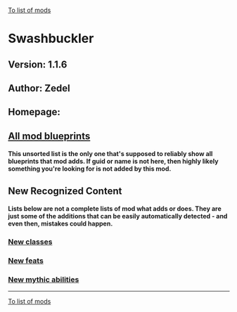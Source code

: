 [To list of mods](../README.md)

# Swashbuckler

## Version: 1.1.6

## Author: Zedel

## Homepage: []()

## [All mod blueprints](./AllBlueprints.md)

#### This unsorted list is the only one that's supposed to reliably show all blueprints that mod adds. If guid or name is not here, then highly likely something you're looking for is not added by this mod.

## New Recognized Content

#### **Lists below are not a complete lists of mod what adds or does**. They are just some of the additions that can be easily automatically detected - and even then, mistakes could happen.

### [New classes](./Classes.md)

### [New feats](./Feats.md)

### [New mythic abilities](./MythicAbilities.md)


___
[To list of mods](../README.md)
